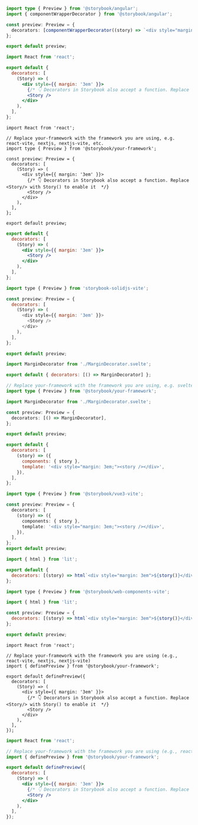 ```ts filename=".storybook/preview.ts" renderer="angular" language="ts"
import type { Preview } from '@storybook/angular';
import { componentWrapperDecorator } from '@storybook/angular';

const preview: Preview = {
  decorators: [componentWrapperDecorator((story) => `<div style="margin: 3em">${story}</div>`)],
};

export default preview;
```

```jsx filename=".storybook/preview.jsx" renderer="react" language="js" tabTitle="CSF 3"
import React from 'react';

export default {
  decorators: [
    (Story) => (
      <div style={{ margin: '3em' }}>
        {/* 👇 Decorators in Storybook also accept a function. Replace <Story/> with Story() to enable it  */}
        <Story />
      </div>
    ),
  ],
};
```

```tsx filename=".storybook/preview.tsx" renderer="react" language="ts" tabTitle="CSF 3"
import React from 'react';

// Replace your-framework with the framework you are using, e.g. react-vite, nextjs, nextjs-vite, etc.
import type { Preview } from '@storybook/your-framework';

const preview: Preview = {
  decorators: [
    (Story) => (
      <div style={{ margin: '3em' }}>
        {/* 👇 Decorators in Storybook also accept a function. Replace <Story/> with Story() to enable it  */}
        <Story />
      </div>
    ),
  ],
};

export default preview;
```

```jsx filename=".storybook/preview.js" renderer="solid" language="js"
export default {
  decorators: [
    (Story) => (
      <div style={{ margin: '3em' }}>
        <Story />
      </div>
    ),
  ],
};
```

```js filename=".storybook/preview.tsx" renderer="solid" language="ts"
import type { Preview } from 'storybook-solidjs-vite';

const preview: Preview = {
  decorators: [
    (Story) => (
      <div style={{ margin: '3em' }}>
        <Story />
      </div>
    ),
  ],
};

export default preview;
```

```js filename=".storybook/preview.js" renderer="svelte" language="js"
import MarginDecorator from './MarginDecorator.svelte';

export default { decorators: [() => MarginDecorator] };
```

```ts filename=".storybook/preview.ts" renderer="svelte" language="ts"
// Replace your-framework with the framework you are using, e.g. sveltekit or svelte-vite
import type { Preview } from '@storybook/your-framework';

import MarginDecorator from './MarginDecorator.svelte';

const preview: Preview = {
  decorators: [() => MarginDecorator],
};

export default preview;
```

```js filename=".storybook/preview.js" renderer="vue" language="js"
export default {
  decorators: [
    (story) => ({
      components: { story },
      template: '<div style="margin: 3em;"><story /></div>',
    }),
  ],
};
```

```ts filename=".storybook/preview.ts" renderer="vue" language="ts"
import type { Preview } from '@storybook/vue3-vite';

const preview: Preview = {
  decorators: [
    (story) => ({
      components: { story },
      template: '<div style="margin: 3em;"><story /></div>',
    }),
  ],
};
export default preview;
```

```js filename=".storybook/preview.js" renderer="web-components" language="js"
import { html } from 'lit';

export default {
  decorators: [(story) => html`<div style="margin: 3em">${story()}</div>`],
};
```

```js filename=".storybook/preview.js" renderer="web-components" language="ts"
import type { Preview } from '@storybook/web-components-vite';

import { html } from 'lit';

const preview: Preview = {
  decorators: [(story) => html`<div style="margin: 3em">${story()}</div>`],
};

export default preview;
```

```tsx filename=".storybook/preview.tsx" renderer="react" language="ts" tabTitle="CSF Next 🧪"
import React from 'react';

// Replace your-framework with the framework you are using (e.g., react-vite, nextjs, nextjs-vite)
import { definePreview } from '@storybook/your-framework';

export default definePreview({
  decorators: [
    (Story) => (
      <div style={{ margin: '3em' }}>
        {/* 👇 Decorators in Storybook also accept a function. Replace <Story/> with Story() to enable it  */}
        <Story />
      </div>
    ),
  ],
});
```

<!-- JS snippets still needed while providing both CSF 3 & Next -->

```jsx filename=".storybook/preview.jsx" renderer="react" language="js" tabTitle="CSF Next 🧪"
import React from 'react';

// Replace your-framework with the framework you are using (e.g., react-vite, nextjs, nextjs-vite)
import { definePreview } from '@storybook/your-framework';

export default definePreview({
  decorators: [
    (Story) => (
      <div style={{ margin: '3em' }}>
        {/* 👇 Decorators in Storybook also accept a function. Replace <Story/> with Story() to enable it  */}
        <Story />
      </div>
    ),
  ],
});
```
